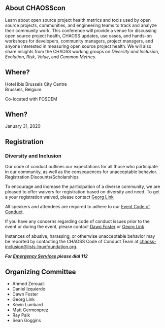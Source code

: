 ## About CHAOSScon
Learn about open source project health metrics and tools used by open source projects, communities, and engineering teams to track and analyze their community work. This conference will provide a venue for discussing open source project health, CHAOSS updates, use cases, and hands-on workshops for developers, community managers, project managers, and anyone interested in measuring open source project health. We will also share insights from the CHAOSS working groups on *Diversity and Inclusion*, *Evolution*, *Risk*, *Value*, and *Common Metrics*.

## Where?

Hotel ibis Brussels City Centre<br />
Brussels, Belgium

Co-located with FOSDEM

## When?

January 31, 2020

## Registration

### Diversity and Inclusion

Our code of conduct outlines our expectations for all those who participate in our community, as well as the consequences for unacceptable behavior.
Registration Discounts/Scholarships

To encourage and increase the participation of a diverse community, we are pleased to offer waivers for registration based on diversity and need. To get a your registration waived, please contact [Georg Link](linkgeorg@gmail.com)

All speakers and attendees are required to adhere to our [Event Code of Conduct](https://events.linuxfoundation.org/about/code-of-conduct/).

If you have any concerns regarding code of conduct issues prior to the event or during the event, please contact [Dawn Foster](dawn@dawnfoster.com) or [Georg Link](linkgeorg@gmail.com)

Instances of abusive, harassing, or otherwise unacceptable behavior may be reported by contacting the CHAOSS Code of Conduct Team at chaoss-inclusion@lists.linuxfoundation.org.

***For [Emergency Services](https://www.brussels.be/emergency-services) please dial 112***

## Organizing Committee

* Ahmed Zerouali
* Daniel Izquierdo
* Dawn Foster
* Georg Link
* Kevin Lumbard
* Matt Germonprez
* Ray Paik
* Sean Goggins

